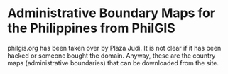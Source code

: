 # Administrative Boundary Maps for the Philippines from PhilGIS

philgis.org has been taken over by Plaza Judi. It is not clear if it has been hacked or someone bought the domain. Anyway, these are the country maps (administrative boundaries) that can be downloaded from the site.
